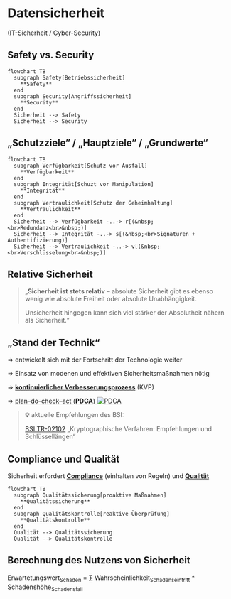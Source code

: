 # Datensicherheit
(IT-Sicherheit / Cyber-Security)

<!-- toc -->


## Safety vs. Security

```mermaid
flowchart TB
  subgraph Safety[Betriebssicherheit]
    **Safety**
  end
  subgraph Security[Angriffssicherheit]
    **Security**
  end
  Sicherheit --> Safety 
  Sicherheit --> Security
```


## „Schutzziele“ / „Hauptziele“ / „Grundwerte“

```mermaid
flowchart TB
  subgraph Verfügbarkeit[Schutz vor Ausfall]
    **Verfügbarkeit**
  end
  subgraph Integrität[Schuzt vor Manipulation]
    **Integrität**
  end
  subgraph Vertraulichkeit[Schutz der Geheimhaltung]
    **Vertraulichkeit**
  end
  Sicherheit --> Verfügbarkeit -..-> r[(&nbsp;<br>Redundanz<br>&nbsp;)]
  Sicherheit --> Integrität -..-> s[(&nbsp;<br>Signaturen + Authentifizierung)]
  Sicherheit --> Vertraulichkeit -..-> v[(&nbsp;<br>Verschlüsselung<br>&nbsp;)]
```


## Relative Sicherheit

> „**Sicherheit ist stets relativ** – absolute Sicherheit gibt es ebenso wenig wie absolute Freiheit oder absolute Unabhängigkeit.
>
> Unsicherheit hingegen kann sich viel stärker der Absolutheit nähern als Sicherheit.“



## „Stand der Technik“
=> entwickelt sich mit der Fortschritt der Technologie weiter

=> Einsatz von modenen und effektiven Sicherheitsmaßnahmen nötig

=> [**kontinuierlicher Verbesserungsprozess**](https://de.wikipedia.org/wiki/Kontinuierlicher_Verbesserungsprozess) (KVP)

=> [plan–do–check–act (**PDCA**) ![PDCA](https://upload.wikimedia.org/wikipedia/commons/7/7a/PDCA_Cycle.svg)](https://de.wikipedia.org/wiki/Demingkreis)

> **💡** aktuelle Empfehlungen des BSI:
>
> [BSI TR-02102](https://www.bsi.bund.de/DE/Themen/Unternehmen-und-Organisationen/Standards-und-Zertifizierung/Technische-Richtlinien/TR-nach-Thema-sortiert/tr02102/tr02102_node.html) „Kryptographische Verfahren: Empfehlungen und Schlüssellängen“


## Compliance und Qualität

Sicherheit erfordert [**Compliance**](https://de.wikipedia.org/wiki/Compliance_(Recht)) (einhalten von Regeln) und [**Qualität**](https://de.wikipedia.org/wiki/Qualit%C3%A4tsmanagement#Regelkreis_des_Qualit%C3%A4tsmanagements)


```mermaid
flowchart TB
  subgraph Qualitätssicherung[proaktive Maßnahmen]
    **Qualitätssicherung**
  end
  subgraph Qualitätskontrolle[reaktive Überprüfung]
    **Qualitätskontrolle**
  end
  Qualität --> Qualitätssicherung
  Qualität --> Qualitätskontrolle
```

## Berechnung des Nutzens von Sicherheit
Erwartetungswert<sub>Schaden</sub> = ∑ Wahrscheinlichkeit<sub>Schadenseintritt</sub> * Schadenshöhe<sub>Schadensfall</sub>
